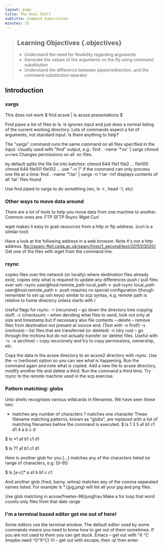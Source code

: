 ```yaml
---
layout: page
title: The Unix Shell
subtitle: Command Subsitution
minutes: 15
---
```

> ## Learning Objectives {.objectives}
>
> * Understand the need for flexibility regarding arguments
> * Generate the values of the arguments on the fly using command substitution
> * Understand the difference between pipes/redirection, and the command substitution operator

## Introduction


### xargs

This does not work
$ find acsoe | ls
acsoe		presentations
$ 

Find pipes a list of files to ls.
ls ignores input and just does a normal listing of the current working directory.
Lots of commands expect a list of arguments, not standard input. Is there anything to help?


The "xargs" command runs the same command on all files specified in the input.
Usually used with "find" output, e.g.:
find . -name '*.nc' | xargs chmod u=rwx
Changes permissions on all .nc files.

by default splits the file list into batches:
chmod 644 file1 file2 … file100
chmod 644 file101 file102 … 
use "-n 1" if the command can only process one file at a time:
find . -name '*.tar' | xargs -n 1 tar -tvf
displays contents of all 'tar' files found


Use find piped to xargs to do something (wc, ls –l , head -1, etc)

### Other ways to move data around

There are a lot of tools to help you move data from one machine to another. Common ones are:
FTP
SFTP
Rsync
Wget
Curl

wget makes it easy to grab resources from a http or ftp address.
(curl is a similar tool)

Have a look at the following address in a web browser. Note it's not a http address.
 ftp://sparc-ftp1.ceda.ac.uk/sparc/hres/1_second/text/2011/03020/
 Get one of the files with wget from the command line.

### rsync

copies files over the network (or locally)
where destination files already exist, copies only what is required to update any differences
push / pull files over ssh:
rsync user@host:remote_path local_path	← pull
rsync local_path user@host:remote_path	← push
requires no special configuration (though remember to set up ssh keys)
similar to scp syntax, e.g. remote path is relative to home directory unless starts with /

Useful flags for rsync:
-r (recursive) – go down the directory tree copying stuff.
-c (checksum) – when deciding what files to send, look not only at size and timestamp but if necessary also file contents
--delete  – remove files from destination not present at source end.  (Test with -n first!)
-v (verbose) – list files that are transferred (or deleted)
-n (dry run) – go through the motions but do not actually transfer (or delete) files. Useful with -v.
-a (archive) – copy recursively and try to copy permissions, ownership, etc.

Copy the data in the acsoe directory to an acsoe2 directory with rsync. Use the –v (verbose) option so you can see what is happening.
Run the command again and note what is copied.
Add a new file to acsoe directory, modify another file and delete a third. Run the command a third time. 
Try rsync to the remote machine used in the scp exercise. 

### Pattern matching: globs

Unix shells recognises various wildcards in filenames. We have seen these two:
* matches any number of characters
? matches one character
These filename matching patterns, known as "globs", are replaced with a list of matching filenames before the command is executed.
$ ls
1	3	5	a1	b1	c1	d1
  4	a	b	c	d

$ ls *1
a1 b1	c1	d1

$ ls ??
a1 b1 c1	d1


Here is another glob for you
[…] matches any of the characters listed (or range of characters, e.g. [0-9])

$ ls [a-c]*
a a1 b b1 c c1

And another glob
{fred, barny, wilma} matches any of the comma separated names listed.
For example ls *.{jpg,png} will list all your jpg and png files.


Use glob matching in acsoe/freetex-98/jungfrau
Make a for loop that word counts only files from that date range 


### I'm a terminal based editor get me out of here!

Some editors use the terminal window.
The default editor used by some commands means you need to know how to get out of them sometimes. 
If you are not used to them you can get stuck.
Emacs – get out with ^X ^C   (maybe need ^G^X^C)
Vi – get out with escape, then :q! then enter. 


